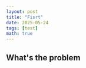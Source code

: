 ```yaml
---
layout: post
title: "Fisrt"
date: 2025-05-24
tags: [test]
math: true 
---
```


## What's the problem
